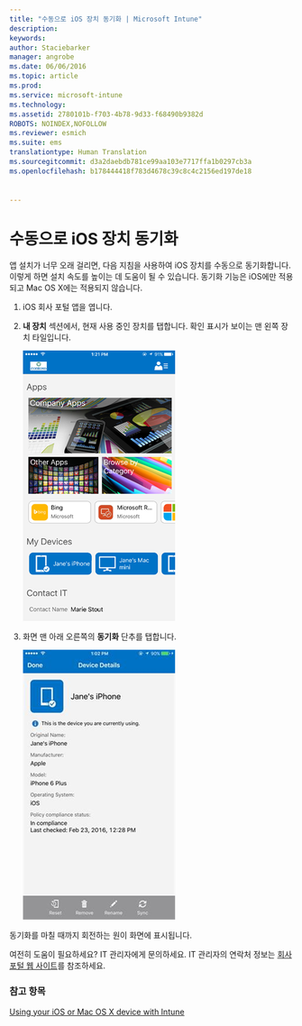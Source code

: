 ```yaml
---
title: "수동으로 iOS 장치 동기화 | Microsoft Intune"
description: 
keywords: 
author: Staciebarker
manager: angrobe
ms.date: 06/06/2016
ms.topic: article
ms.prod: 
ms.service: microsoft-intune
ms.technology: 
ms.assetid: 2780101b-f703-4b78-9d33-f68490b9382d
ROBOTS: NOINDEX,NOFOLLOW
ms.reviewer: esmich
ms.suite: ems
translationtype: Human Translation
ms.sourcegitcommit: d3a2daebdb781ce99aa103e7717ffa1b0297cb3a
ms.openlocfilehash: b178444418f783d4678c39c8c4c2156ed197de18


---
```



# 수동으로 iOS 장치 동기화

앱 설치가 너무 오래 걸리면, 다음 지침을 사용하여 iOS 장치를 수동으로 동기화합니다. 이렇게 하면 설치 속도를 높이는 데 도움이 될 수 있습니다. 동기화 기능은 iOS에만 적용되고 Mac OS X에는 적용되지 않습니다.

1. iOS 회사 포털 앱을 엽니다.

2. **내 장치** 섹션에서, 현재 사용 중인 장치를 탭합니다. 확인 표시가 보이는 맨 왼쪽 장치 타일입니다.

    ![ios-sync-1-comp-portal-apps](./media/ios-sync-1-comp-portal-apps.png)

3.  화면 맨 아래 오른쪽의 **동기화** 단추를 탭합니다.

    ![ios-sync-2-sync-button](./media/ios-sync-2-sync-button.png)

동기화를 마칠 때까지 회전하는 원이 화면에 표시됩니다.

여전히 도움이 필요하세요? IT 관리자에게 문의하세요. IT 관리자의 연락처 정보는 [회사 포털 웹 사이트](http://portal.manage.microsoft.com)를 참조하세요.

### 참고 항목
[Using your iOS or Mac OS X device with Intune](using-your-ios-or-mac-os-x-device-with-intune.md)



<!--HONumber=Aug16_HO4-->


